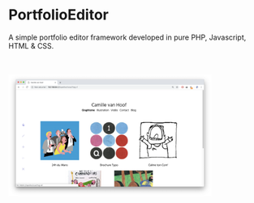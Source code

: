 # PortfolioEditor
A simple portfolio editor framework developed in pure PHP, Javascript, HTML &amp; CSS.

<br><br>
<img src="PortfolioEditorPreview.png" width="400"/>
